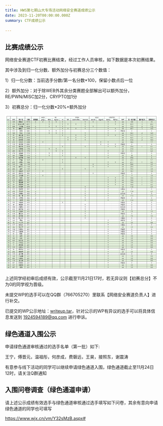```yaml
---
title: HWS第七期山大专场活动网络安全赛道成绩公示
date: 2023-11-20T00:00:00.000Z
summary: CTF成绩公示

---
```


## 比赛成绩公示

网络安全赛道CTF初赛比赛结束，经过工作人员审核，如下数据是本次初赛结果。

其中涉及到归一化分数、额外加分与初赛总分三个数值：

1）归一化分数：当前选手分数/第一名分数*100，保留小数点后一位

2）额外加分：对于除WEB外其余分类赛题全部解出可以额外加分，RE/PWN/MISC加2分，CRYPTO加1分

3）初赛总分：归一化分数*20%+额外加分

<img src="image.png"/>

上述同学经初审后成绩有效，公示截至11月21日17时，若无异议则【初赛总分】不为0的同学视为晋级。

未提交WP的选手可以在QQ群（766705270）里联系【网络安全赛道负责人】进行补交。

已提交的WP公示地址：[writeup.tar](writeup.tar)，针对公示的WP有异议的选手可以将具体信息发送到 1924594189@qq.com 进行申诉。

## 绿色通道入围公示

申请绿色通道审核通过的选手名单（第一批）如下:

王宁，傅晋元，温祖彤，何彦成，费磬远，王昊，接照东，谢震涛

有意参与线下活动的同学可以继续申请绿色通道入围，绿色通道截止至11月24日12时，请关注Q群通知

## 入围问卷调查（绿色通道申请）

请上述公示成绩有效选手与绿色通道审核通过选手填写如下问卷，其余有意向申请绿色通道的同学也可填写

https://www.wjx.cn/vm/Y32sMzB.aspx# 